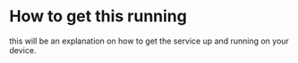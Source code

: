 # How to get this running
this will be an explanation on how to get the service up and running on your device.
